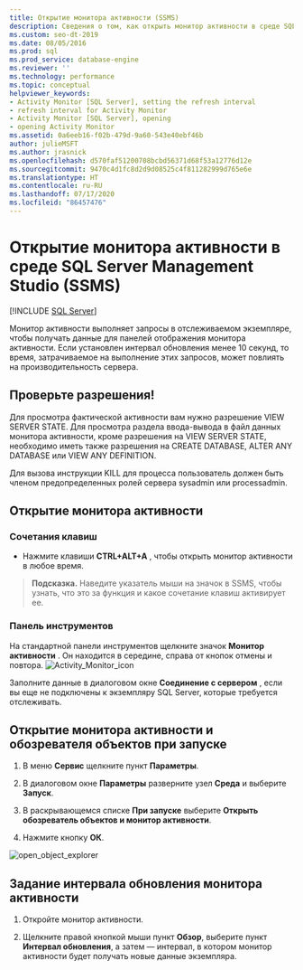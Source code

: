 ```yaml
---
title: Открытие монитора активности (SSMS)
description: Сведения о том, как открыть монитор активности в среде SQL Server Management Studio. Монитор активности выполняет запросы к отслеживаемому экземпляру, чтобы получить сведения для отображения.
ms.custom: seo-dt-2019
ms.date: 08/05/2016
ms.prod: sql
ms.prod_service: database-engine
ms.reviewer: ''
ms.technology: performance
ms.topic: conceptual
helpviewer_keywords:
- Activity Monitor [SQL Server], setting the refresh interval
- refresh interval for Activity Monitor
- Activity Monitor [SQL Server], opening
- opening Activity Monitor
ms.assetid: 0a6eeb16-f02b-479d-9a60-543e40ebf46b
author: julieMSFT
ms.author: jrasnick
ms.openlocfilehash: d570faf51200708bcbd56371d68f53a12776d12e
ms.sourcegitcommit: 9470c4d1fc8d2d9d08525c4f811282999d765e6e
ms.translationtype: HT
ms.contentlocale: ru-RU
ms.lasthandoff: 07/17/2020
ms.locfileid: "86457476"
---
```

# <a name="open-activity-monitor-in-sql-server-management-studio-ssms"></a>Открытие монитора активности в среде SQL Server Management Studio (SSMS)
 [!INCLUDE [SQL Server](../../includes/applies-to-version/sqlserver.md)]
   
 Монитор активности выполняет запросы в отслеживаемом экземпляре, чтобы получать данные для панелей отображения монитора активности. Если установлен интервал обновления менее 10 секунд, то время, затрачиваемое на выполнение этих запросов, может повлиять на производительность сервера.  
  
  
##  <a name="check-your-permissions"></a><a name="Permissions"></a> Проверьте разрешения!  
 Для просмотра фактической активности вам нужно разрешение VIEW SERVER STATE. Для просмотра раздела ввода-вывода в файл данных монитора активности, кроме разрешения на VIEW SERVER STATE, необходимо иметь также разрешения на CREATE DATABASE, ALTER ANY DATABASE или VIEW ANY DEFINITION.  
  
 Для вызова инструкции KILL для процесса пользователь должен быть членом предопределенных ролей сервера sysadmin или processadmin.  
  
  
## <a name="open-activity-monitor"></a>Открытие монитора активности  

### <a name="keyboard-shortcut"></a>Сочетания клавиш  
 - Нажмите клавиши **CTRL+ALT+A** , чтобы открыть монитор активности в любое время.

 >**Подсказка.** Наведите указатель мыши на значок в SSMS, чтобы узнать, что это за функция и какое сочетание клавиш активирует ее.

### <a name="toolbar"></a>Панель инструментов

На стандартной панели инструментов щелкните значок **Монитор активности** . Он находится в середине, справа от кнопок отмены и повтора.
![Activity_Monitor_icon](../../relational-databases/performance-monitor/media/activity-monitor-icon.png)  
  
Заполните данные в диалоговом окне **Соединение с сервером** , если вы еще не подключены к экземпляру SQL Server, которые требуется отслеживать.
  
## <a name="launch-activity-monitor-and-object-explorer-on-startup"></a>Открытие монитора активности и обозревателя объектов при запуске
  
1.  В меню **Сервис** щелкните пункт **Параметры**.  
  
2.  В диалоговом окне **Параметры** разверните узел **Среда** и выберите **Запуск**.  
  
3.  В раскрывающемся списке **При запуске** выберите **Открыть обозреватель объектов и монитор активности**.  

4.  Нажмите кнопку **ОК**.

![open_object_explorer](../../relational-databases/performance-monitor/media/open-object-explorer.png)
  
  
## <a name="set-the-activity-monitor-refresh-interval"></a>Задание интервала обновления монитора активности  
  
1.   Откройте монитор активности.  
  
2.   Щелкните правой кнопкой мыши пункт **Обзор**, выберите пункт **Интервал обновления**, а затем — интервал, в котором монитор активности будет получать новые данные экземпляра.  
  
  
